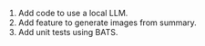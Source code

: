 1. Add code to use a local LLM.
1. Add feature to generate images from summary.
1. Add unit tests using BATS.
